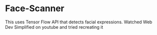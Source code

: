 # Face-Scanner

This uses Tensor Flow API that detects facial expressions. Watched Web Dev Simplified on youtube and tried recreating it

